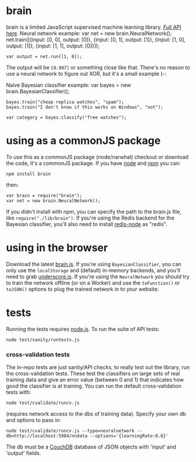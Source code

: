# brain

brain is a limited JavaScript supervised machine learning library. [Full API here](http://harthur.github.com/brain). Neural network example:
	var net = new brain.NeuralNetwork();
	net.train([{input: [0, 0], output: [0]},
	           {input: [0, 1], output: [1]},
	           {input: [1, 0], output: [1]},
	           {input: [1, 1], output: [0]}]);
	
	var output = net.run([1, 0]);

The output will be `[0.987]` or something close like that. There's no reason to use a neural network to figure out XOR, but it's a small example (-:

Naive Bayesian classifier example:
	var bayes = new brain.BayesianClassifier();
	
	bayes.train("cheap replica watches", "spam");
	bayes.train("I don't know if this works on Windows", "not");
	
	var category = bayes.classify("free watches");


# using as a commonJS package
To use this as a commonJS package (node/narwhal) checkout or download the code, it's a commonJS package. If you have [node](http://nodejs.org/) and [npm](http://github.com/isaacs/npm) you can:

	npm install brain

then:

	var brain = require("brain");
	var net = new brain.NeuralNetwork();
	
If you didn't install with npm, you can specify the path to the brain.js file, like `require("./lib/brain")`. If you're using the Redis backend for the Bayesian classifier, you'll also need to install [redis-node](http://github.com/bnoguchi/redis-node) as "redis".


# using in the browser
Download the latest [brain.js](http://github.com/harthur/brain/downloads). If you're using `BayesianClassifier`, you can only use the `localStorage` and (default) in-memory backends, and you'll need to grab [underscore.js](http://documentcloud.github.com/underscore/). If you're using the `NeuralNetwork` you should try to train the network offline (or on a Worker) and use the `toFunction()` or `toJSON()` options to plug the trained network in to your website.


# tests
Running the tests requires [node.js](http://nodejs.org/). To run the suite of API tests:

	node test/sanity/runtests.js

### cross-validation tests
The in-repo tests are just sanity/API checks, to really test out the library, run the cross-validation tests. These
test the classifiers on large sets of real training data and give an error value (between 0 and 1) that indicates how good the classifier is at training. You can run the default cross-validation tests with:

	node test/cvalidate/runcv.js
	
(requires network access to the dbs of training data). Specify your own db and options to pass in:

	node test/cvalidate/runcv.js --type=neuralnetwork --db=http://localhost:5984/nndata --options='{learningRate:0.6}'

The db must be a [CouchDB](http://couchdb.com) database of JSON objects with 'input' and 'output' fields.
